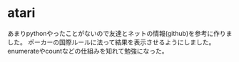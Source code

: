 # atari #
あまりpythonやったことがないので友達とネットの情報(github)を参考に作りました。
ポーカーの国際ルールに法って結果を表示させるようにしました。
enumerateやcountなどの仕組みを知れて勉強になった。